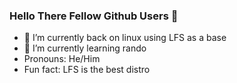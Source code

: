 ### Hello There Fellow Github Users 👋 ###

- 🔭 I’m currently back on linux using LFS as a base
- 🌱 I’m currently learning rando
- Pronouns: He/Him
- Fun fact: LFS is the best distro
